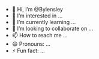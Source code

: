 - 👋 Hi, I’m @Bylensley
- 👀 I’m interested in ...
- 🌱 I’m currently learning ...
- 💞️ I’m looking to collaborate on ...
- 📫 How to reach me ...
- 😄 Pronouns: ...
- ⚡ Fun fact: ...

<!---
Bylensley/Bylensley is a ✨ special ✨ repository because its `README.md` (this file) appears on your GitHub profile.
You can click the Preview link to take a look at your changes.
--->
